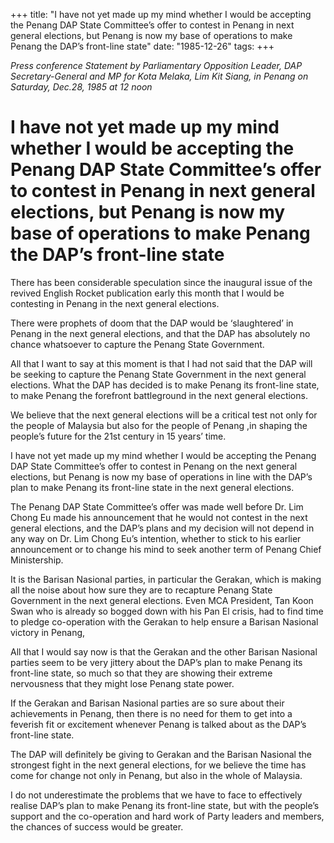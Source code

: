+++ 
title: "I have not yet made up my mind whether I would be accepting the Penang DAP State Committee’s offer to contest in Penang in next general elections, but Penang is now my base of operations to make Penang the DAP’s front-line state"
date: "1985-12-26"
tags:
+++

_Press conference Statement by Parliamentary Opposition Leader, DAP Secretary-General and MP for Kota Melaka, Lim Kit Siang, in Penang on Saturday, Dec.28, 1985 at 12 noon_

# I have not yet made up my mind whether I would be accepting the Penang DAP State Committee’s offer to contest in Penang in next general elections, but Penang is now my base of operations to make Penang the DAP’s front-line state

There has been considerable speculation since the inaugural issue of the revived English Rocket publication early this month that I would be contesting in Penang in the next general elections.</u>

There were prophets of doom that the DAP would be ‘slaughtered’ in Penang in the next general elections, and that the DAP has absolutely no chance whatsoever to capture the Penang State Government.

All that I want to say at this moment is that I had not said that the DAP will be seeking to capture the Penang State Government in the next general elections. What the DAP has decided is to make Penang its front-line state, to make Penang the forefront battleground in the next general elections.

We believe that the next general elections will be a critical test not only for the people of Malaysia but also for the people of Penang ,in shaping the people’s future for the 21st century in 15 years’ time.

I have not yet made up my mind whether I would be accepting the Penang DAP State Committee’s offer to contest in Penang on the next general elections, but Penang is now my base of operations in line with the DAP’s plan to make Penang its front-line state in the next general elections.

The Penang DAP State Committee’s offer was made well before Dr. Lim Chong Eu made his announcement that he would not contest in the next general elections, and the DAP’s plans and my decision will not depend in any way on Dr. Lim Chong Eu’s intention, whether to stick to his earlier announcement or to change his mind to seek another term of Penang Chief Ministership.

It is the Barisan Nasional parties, in particular the Gerakan, which is making all the noise about how sure they are to recapture Penang State Government in the next general elections. Even MCA President, Tan Koon Swan who is already so bogged down with his Pan El crisis, had to find time to pledge co-operation with the Gerakan to help ensure a Barisan Nasional victory in Penang,

All that I would say now is that the Gerakan and the other Barisan Nasional parties seem to be very jittery about the DAP’s plan to make Penang its front-line state, so much so that they are showing their extreme nervousness that they might lose Penang state power.

If the Gerakan and Barisan Nasional parties are so sure about their achievements in Penang, then there is no need for them to get into a feverish fit or excitement whenever Penang is talked about as the DAP’s front-line state.

The DAP will definitely be giving to Gerakan and the Barisan Nasional the strongest fight in the next general elections, for we believe the time has come for change not only in Penang, but also in the whole of  Malaysia. 

I do not underestimate the problems that we have to face to effectively realise DAP’s plan to make Penang its front-line state, but with the people’s support and the co-operation and hard work of Party leaders and members, the chances of success would be greater.
 
